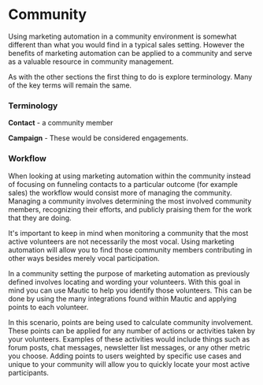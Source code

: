 # Community

Using marketing automation in a community environment is somewhat different than what you would find in a typical sales setting. However the benefits of marketing automation can be applied to a community and serve as a valuable resource in community management.

As with the other sections the first thing to do is explore terminology. Many of the key terms will remain the same.

### Terminology

**Contact** -  a community member

**Campaign** -  These would be considered engagements.

### Workflow

When looking at using marketing automation within the community instead of focusing on funneling contacts to a particular outcome (for example sales) the workflow would consist more of managing the community. Managing a community involves determining the most involved community members, recognizing their efforts, and publicly praising them for the work that they are doing.

It's important to keep in mind when monitoring a community that the most active volunteers are not necessarily the most vocal. Using marketing automation will allow you to find those community members contributing in other ways besides merely vocal participation.

In a community setting the purpose of marketing automation as previously defined involves locating and wording your volunteers. With this goal in mind you can use Mautic to help you identify those volunteers. This can be done by using the many integrations found within Mautic and applying points to each volunteer.

In this scenario, points are being used to calculate community involvement. These points can be applied for any number of actions or activities taken by your volunteers. Examples of these activities would include things such as forum posts, chat messages, newsletter list messages, or any other metric you choose. Adding points to users weighted by specific use cases and unique to your community will allow you to quickly locate your most active participants.

